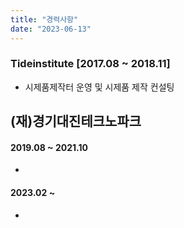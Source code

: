 ```yaml
---
title: "경력사항"
date: "2023-06-13"
---
```


### Tideinstitute [2017.08 ~ 2018.11]

- 시제품제작터 운영 및 시제품 제작 컨설팅

## (재)경기대진테크노파크

#### 2019.08 ~ 2021.10

-

#### 2023.02 ~

-
